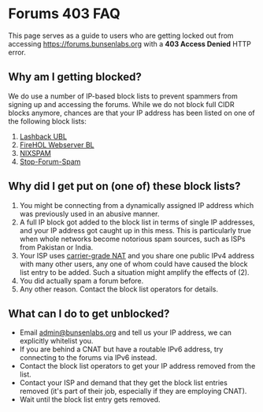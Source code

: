 # Forums 403 FAQ

This page serves as a guide to users who are getting locked out from
accessing https://forums.bunsenlabs.org with a **403 Access Denied**
HTTP error.

## Why am I getting blocked?

We do use a number of IP-based block lists to prevent spammers from
signing up and accessing the forums. While we do not block full CIDR
blocks anymore, chances are that your IP address has been listed on one
of the following block lists:

1. [Lashback UBL](https://iplists.firehol.org/?ipset=lashback_ubl)
2. [FireHOL Webserver BL](https://iplists.firehol.org/?ipset=firehol_webserver)
3. [NIXSPAM](https://iplists.firehol.org/?ipset=nixspam)
4. [Stop-Forum-Spam](http://stopforumspam.com/)

## Why did I get put on (one of) these block lists?

1. You might be connecting from a dynamically assigned IP address which
  was previously used in an abusive manner.
2. A full IP block got added to the block list in terms of single IP
  addresses, and your IP address got caught up in this mess. This is
  particularly true when whole networks become notorious spam sources,
  such as ISPs from Pakistan or India.
3. Your ISP uses [carrier-grade NAT](https://en.wikipedia.org/wiki/Carrier-grade_NAT) and you share
  one public IPv4 address with many other users, any one of whom could
  have caused the block list entry to be added. Such a situation might
  amplify the effects of (2).
4. You did actually spam a forum before.
5. Any other reason. Contact the block list operators for details.

## What can I do to get unblocked?

* Email admin@bunsenlabs.org and tell us your IP address, we can
  explicitly whitelist you.
* If you are behind a CNAT but have a routable IPv6 address, try
  connecting to the forums via IPv6 instead.
* Contact the block list operators to get your IP address removed from
  the list.
* Contact your ISP and demand that they get the block list entries
  removed (it's part of their job, especially if they are employing
  CNAT).
* Wait until the block list entry gets removed.
